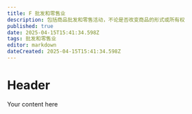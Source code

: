 ```yaml
---
title: F 批发和零售业
description: 包括商品批发和零售活动，不论是否改变商品的形式或所有权	
published: true
date: 2025-04-15T15:41:34.598Z
tags: 批发和零售业
editor: markdown
dateCreated: 2025-04-15T15:41:34.598Z
---
```


# Header
Your content here